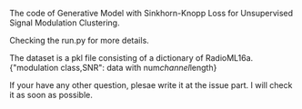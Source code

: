The code of Generative Model with Sinkhorn-Knopp Loss for Unsupervised Signal Modulation Clustering.

Checking the run.py for more details.

The dataset is a pkl file consisting of a dictionary of RadioML16a.
{"modulation class,SNR": data with num*channel*length}

If your have any other question, plesae write it at the issue part. I will check it as soon as possible.

